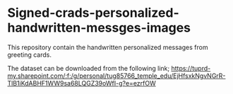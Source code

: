 # Signed-crads-personalized-handwritten-messges-images

This repository contain the handwritten personalized messages from greeting cards.

The dataset can be downloaded from the following link;
https://tuprd-my.sharepoint.com/:f:/g/personal/tug85766_temple_edu/EjHfsxkNgvNGrR-TlB1iKdABHF1WW9sa68LQGZ39oWfI-g?e=ezrfOW


